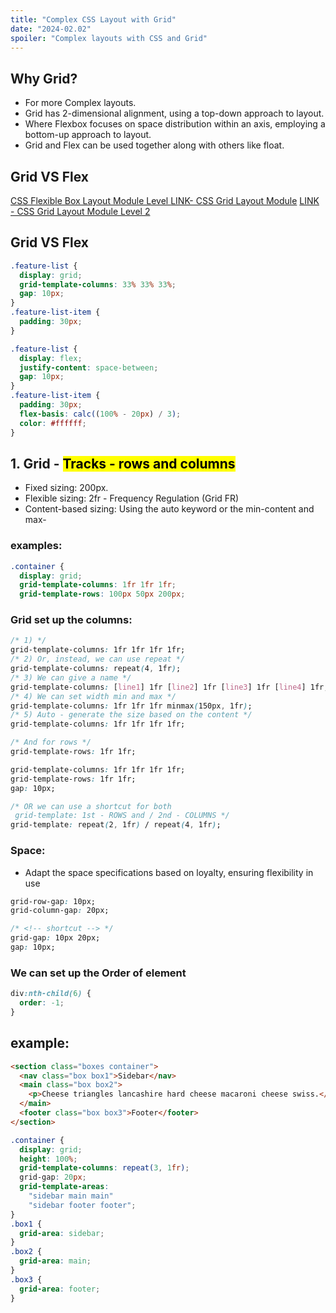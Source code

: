 ```yaml
---
title: "Complex CSS Layout with Grid"
date: "2024-02.02"
spoiler: "Complex layouts with CSS and Grid"
---
```


## Why Grid?

- For more Complex layouts.
- Grid has 2-dimensional alignment, using a top-down approach to layout.
- Where Flexbox focuses on space distribution within an axis, employing a bottom-up approach to layout.
- Grid and Flex can be used together along with others like float.

## Grid VS Flex

[CSS Flexible Box Layout Module Level ](https://www.w3.org/TR/css-flexbox-1/)
[LINK- CSS Grid Layout Module](https://www.w3schools.com/css/css_grid.asp)
[LINK - CSS Grid Layout Module Level 2](https://www.w3.org/TR/css-grid-2/)

## Grid VS Flex

```css
.feature-list {
  display: grid;
  grid-template-columns: 33% 33% 33%;
  gap: 10px;
}
.feature-list-item {
  padding: 30px;
}
```

```css
.feature-list {
  display: flex;
  justify-content: space-between;
  gap: 10px;
}
.feature-list-item {
  padding: 30px;
  flex-basis: calc((100% - 20px) / 3);
  color: #ffffff;
}
```

## 1. Grid - <mark> Tracks - rows and columns</mark>

- Fixed sizing: 200px.
- Flexible sizing: 2fr - Frequency Regulation (Grid FR)
- Content-based sizing: Using the auto keyword or the min-content and max-

### examples:

```css
.container {
  display: grid;
  grid-template-columns: 1fr 1fr 1fr;
  grid-template-rows: 100px 50px 200px;

```

###  Grid set up the columns: 

```css
/* 1) */
grid-template-columns: 1fr 1fr 1fr 1fr;
/* 2) Or, instead, we can use repeat */
grid-template-columns: repeat(4, 1fr);
/* 3) We can give a name */
grid-template-columns: [line1] 1fr [line2] 1fr [line3] 1fr [line4] 1fr;
/* 4) We can set width min and max */
grid-template-columns: 1fr 1fr 1fr minmax(150px, 1fr);
/* 5) Auto - generate the size based on the content */
grid-template-columns: 1fr 1fr 1fr 1fr;

/* And for rows */
grid-template-rows: 1fr 1fr;
```

```css
grid-template-columns: 1fr 1fr 1fr 1fr;
grid-template-rows: 1fr 1fr;
gap: 10px;

/* OR we can use a shortcut for both 
 grid-template: 1st - ROWS and / 2nd - COLUMNS */
grid-template: repeat(2, 1fr) / repeat(4, 1fr);
```

### Space:
- Adapt the space specifications based on loyalty, ensuring flexibility in use

```css
grid-row-gap: 10px;
grid-column-gap: 20px;

/* <!-- shortcut --> */
grid-gap: 10px 20px;
gap: 10px;
```

### We can set up the Order of element 

```css
div:nth-child(6) {
  order: -1;
}
```

## example: 
```html
<section class="boxes container">
  <nav class="box box1">Sidebar</nav>
  <main class="box box2">
    <p>Cheese triangles lancashire hard cheese macaroni cheese swiss.</p>
  </main>
  <footer class="box box3">Footer</footer>
</section>
```

```css
.container {
  display: grid;
  height: 100%;
  grid-template-columns: repeat(3, 1fr);
  grid-gap: 20px;
  grid-template-areas:
    "sidebar main main"
    "sidebar footer footer";
}
.box1 {
  grid-area: sidebar;
}
.box2 {
  grid-area: main;
}
.box3 {
  grid-area: footer;
}
```
